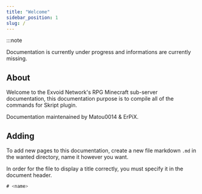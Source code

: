 ```yaml
---
title: "Welcome"
sidebar_position: 1
slug: /
---
```


:::note 

Documentation is currently under progress and informations are currently missing.

## About

Welcome to the Exvoid Network's RPG Minecraft sub-server documentation, this documentation purpose is to compile all of the commands for Skript plugin.

Documentation maintenained by Matou0014 & ErPiX.

## Adding
To add new pages to this documentation, create a new file markdown `.md` in the wanted directory, name it however you want.

In order for the file to display a title correctly, you must specify it in the document header.
```jsx
# <name>
```
